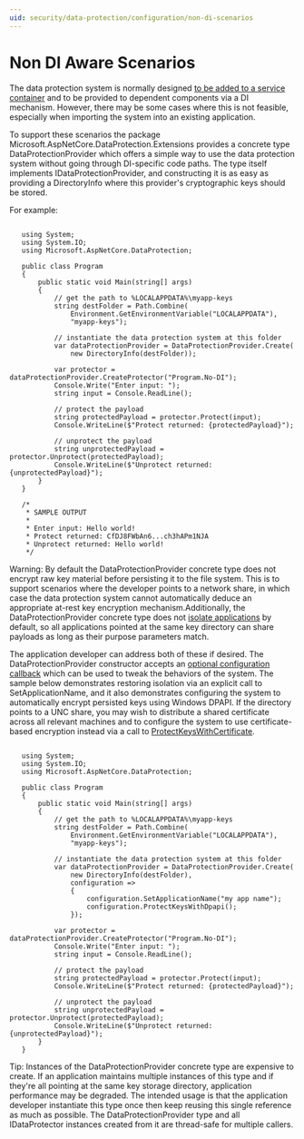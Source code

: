 ```yaml
---
uid: security/data-protection/configuration/non-di-scenarios
---
```

  # Non DI Aware Scenarios

The data protection system is normally designed [to be added to a service container](../consumer-apis/overview.md) and to be provided to dependent components via a DI mechanism. However, there may be some cases where this is not feasible, especially when importing the system into an existing application.

To support these scenarios the package Microsoft.AspNetCore.DataProtection.Extensions provides a concrete type DataProtectionProvider which offers a simple way to use the data protection system without going through DI-specific code paths. The type itself implements IDataProtectionProvider, and constructing it is as easy as providing a DirectoryInfo where this provider's cryptographic keys should be stored.

For example:

<!-- literal_block {"xml:space": "preserve", "backrefs": [], "source": "/Users/shirhatti/docs/Docs/aspnet/security/data-protection/configuration/non-di-scenarios/_static/nodisample1.cs", "ids": [], "dupnames": [], "names": [], "classes": [], "linenos": true, "language": "none", "highlight_args": {"linenostart": 1}} -->

````none

   using System;
   using System.IO;
   using Microsoft.AspNetCore.DataProtection;

   public class Program
   {
       public static void Main(string[] args)
       {
           // get the path to %LOCALAPPDATA%\myapp-keys
           string destFolder = Path.Combine(
               Environment.GetEnvironmentVariable("LOCALAPPDATA"),
               "myapp-keys");

           // instantiate the data protection system at this folder
           var dataProtectionProvider = DataProtectionProvider.Create(
               new DirectoryInfo(destFolder));

           var protector = dataProtectionProvider.CreateProtector("Program.No-DI");
           Console.Write("Enter input: ");
           string input = Console.ReadLine();

           // protect the payload
           string protectedPayload = protector.Protect(input);
           Console.WriteLine($"Protect returned: {protectedPayload}");

           // unprotect the payload
           string unprotectedPayload = protector.Unprotect(protectedPayload);
           Console.WriteLine($"Unprotect returned: {unprotectedPayload}");
       }
   }

   /*
    * SAMPLE OUTPUT
    *
    * Enter input: Hello world!
    * Protect returned: CfDJ8FWbAn6...ch3hAPm1NJA
    * Unprotect returned: Hello world!
    */

   ````

Warning: By default the DataProtectionProvider concrete type does not encrypt raw key material before persisting it to the file system. This is to support scenarios where the developer points to a network share, in which case the data protection system cannot automatically deduce an appropriate at-rest key encryption mechanism.Additionally, the DataProtectionProvider concrete type does not [isolate applications](overview.md#data-protection-configuration-per-app-isolation.md) by default, so all applications pointed at the same key directory can share payloads as long as their purpose parameters match.

The application developer can address both of these if desired. The DataProtectionProvider constructor accepts an [optional configuration callback](overview.md#data-protection-configuration-callback.md) which can be used to tweak the behaviors of the system. The sample below demonstrates restoring isolation via an explicit call to SetApplicationName, and it also demonstrates configuring the system to automatically encrypt persisted keys using Windows DPAPI. If the directory points to a UNC share, you may wish to distribute a shared certificate across all relevant machines and to configure the system to use certificate-based encryption instead via a call to [ProtectKeysWithCertificate](overview.md#configuring-x509-certificate.md).

<!-- literal_block {"xml:space": "preserve", "backrefs": [], "source": "/Users/shirhatti/docs/Docs/aspnet/security/data-protection/configuration/non-di-scenarios/_static/nodisample2.cs", "ids": [], "dupnames": [], "names": [], "classes": [], "linenos": true, "language": "none", "highlight_args": {"linenostart": 1}} -->

````none

   using System;
   using System.IO;
   using Microsoft.AspNetCore.DataProtection;

   public class Program
   {
       public static void Main(string[] args)
       {
           // get the path to %LOCALAPPDATA%\myapp-keys
           string destFolder = Path.Combine(
               Environment.GetEnvironmentVariable("LOCALAPPDATA"),
               "myapp-keys");

           // instantiate the data protection system at this folder
           var dataProtectionProvider = DataProtectionProvider.Create(
               new DirectoryInfo(destFolder),
               configuration =>
               {
                   configuration.SetApplicationName("my app name");
                   configuration.ProtectKeysWithDpapi();
               });

           var protector = dataProtectionProvider.CreateProtector("Program.No-DI");
           Console.Write("Enter input: ");
           string input = Console.ReadLine();

           // protect the payload
           string protectedPayload = protector.Protect(input);
           Console.WriteLine($"Protect returned: {protectedPayload}");

           // unprotect the payload
           string unprotectedPayload = protector.Unprotect(protectedPayload);
           Console.WriteLine($"Unprotect returned: {unprotectedPayload}");
       }
   }

   ````

Tip: Instances of the DataProtectionProvider concrete type are expensive to create. If an application maintains multiple instances of this type and if they're all pointing at the same key storage directory, application performance may be degraded. The intended usage is that the application developer instantiate this type once then keep reusing this single reference as much as possible. The DataProtectionProvider type and all IDataProtector instances created from it are thread-safe for multiple callers.
